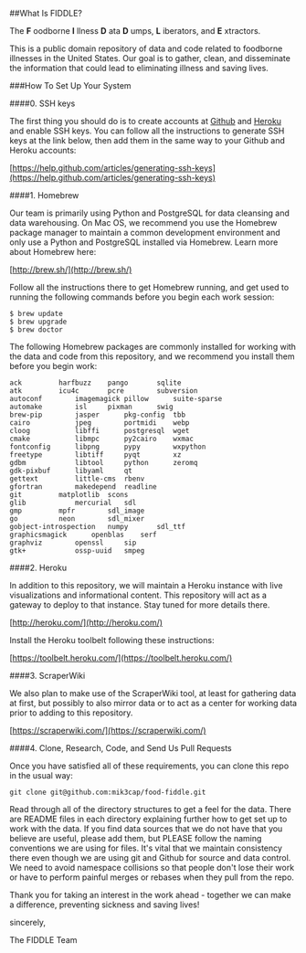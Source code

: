 ##What Is FIDDLE?

The __F__ oodborne __I__ llness __D__ ata __D__ umps, __L__ iberators, and 
__E__ xtractors.

This is a public domain repository of data and code related to foodborne
illnesses in the United States. Our goal is to gather, clean, and 
disseminate the information that could lead to eliminating illness and
saving lives.

###How To Set Up Your System

####0. SSH keys

The first thing you should do is to create accounts at [Github](http://github.com/) 
and [Heroku](http://heroku.com/) and enable SSH keys. You can follow all the 
instructions to generate SSH keys at the link below, then add them in the same 
way to your Github and Heroku accounts:

[https://help.github.com/articles/generating-ssh-keys](https://help.github.com/articles/generating-ssh-keys)

####1. Homebrew

Our team is primarily using Python and PostgreSQL for data cleansing and
data warehousing. On Mac OS, we recommend you use the Homebrew package
manager to maintain a common development environment and only use a Python
and PostgreSQL installed via Homebrew. Learn more about Homebrew here:

[http://brew.sh/](http://brew.sh/)

Follow all the instructions there to get Homebrew running, and get used to
running the following commands before you begin each work session:

~~~~
$ brew update
$ brew upgrade
$ brew doctor
~~~~

The following Homebrew packages are commonly installed for working with
the data and code from this repository, and we recommend you install them
before you begin work:

~~~~
ack			harfbuzz	pango		sqlite
atk			icu4c	 	pcre		subversion
autoconf	 	imagemagick	pillow		suite-sparse
automake	 	isl		pixman		swig
brew-pip	 	jasper		pkg-config	tbb
cairo		 	jpeg		portmidi	webp
cloog		 	libffi		postgresql	wget
cmake		 	libmpc		py2cairo	wxmac
fontconfig		libpng		pypy		wxpython
freetype	 	libtiff		pyqt		xz
gdbm		 	libtool		python		zeromq
gdk-pixbuf	 	libyaml		qt		
gettext		 	little-cms	rbenv		
gfortran	 	makedepend	readline	
git		 	matplotlib	scons		
glib		 	mercurial	sdl		
gmp		 	mpfr		sdl_image	
go		 	neon		sdl_mixer	
gobject-introspection	numpy		sdl_ttf	
graphicsmagick		openblas	serf	
graphviz		openssl		sip	
gtk+			ossp-uuid	smpeg
~~~~

####2. Heroku

In addition to this repository, we will maintain a Heroku instance with live
visualizations and informational content. This repository will act as a 
gateway to deploy to that instance. Stay tuned for more details there.

[http://heroku.com/](http://heroku.com/)

Install the Heroku toolbelt following these instructions:

[https://toolbelt.heroku.com/](https://toolbelt.heroku.com/)

####3. ScraperWiki

We also plan to make use of the ScraperWiki tool, at least for gathering data
at first, but possibly to also mirror data or to act as a center for working
data prior to adding to this repository.

[https://scraperwiki.com/](https://scraperwiki.com/)

####4. Clone, Research, Code, and Send Us Pull Requests

Once you have satisfied all of these requirements, you can clone this repo in
the usual way:

`git clone git@github.com:mik3cap/food-fiddle.git`

Read through all of the directory structures to get a feel for the data. There
are README files in each directory explaining further how to get set up to 
work with the data. If you find data sources that we do not have that you 
believe are useful, please add them, but PLEASE follow the naming conventions
we are using for files. It's vital that we maintain consistency there even
though we are using git and Github for source and data control. We need to 
avoid namespace collisions so that people don't lose their work or have to
perform painful merges or rebases when they pull from the repo.

Thank you for taking an interest in the work ahead - together we can make
a difference, preventing sickness and saving lives!
  
  
sincerely,

The FIDDLE Team

